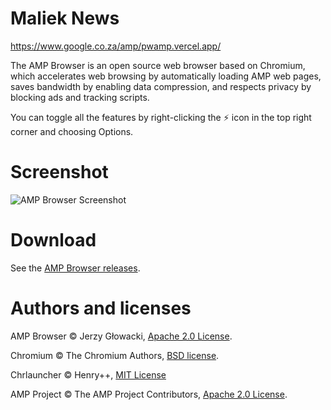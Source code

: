 # Maliek News 

https://www.google.co.za/amp/pwamp.vercel.app/


The AMP Browser is an open source web browser based on Chromium, which accelerates web browsing by automatically loading AMP web pages, saves bandwidth by enabling data compression, and respects privacy by blocking ads and tracking scripts.

You can toggle all the features by right-clicking the ⚡ icon in the top right corner and choosing Options.

# Screenshot

![AMP Browser Screenshot](https://user-images.githubusercontent.com/384997/27287020-a09fdbb2-5502-11e7-9a74-5c4d7c31f484.png)

# Download

See the [AMP Browser releases](https://github.com/niutech/amp-browser/releases).

# Authors and licenses

AMP Browser &copy; Jerzy Głowacki, [Apache 2.0 License](https://www.apache.org/licenses/LICENSE-2.0).

Chromium &copy; The Chromium Authors, [BSD license](https://opensource.org/licenses/BSD-3-Clause).

Chrlauncher &copy; Henry++, [MIT License](https://opensource.org/licenses/MIT)

AMP Project &copy; The AMP Project Contributors, [Apache 2.0 License](https://www.apache.org/licenses/LICENSE-2.0).
